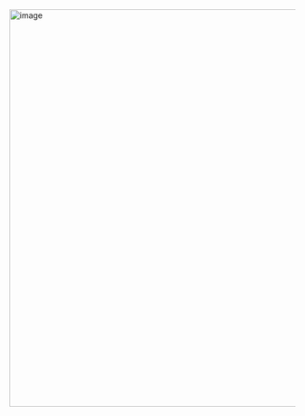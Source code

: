 <img width="700" alt="image" src="https://github.com/user-attachments/assets/1663ce87-b80d-481b-af76-60fac058a94d">

